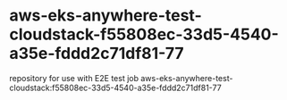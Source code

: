 # aws-eks-anywhere-test-cloudstack-f55808ec-33d5-4540-a35e-fddd2c71df81-77
repository for use with E2E test job aws-eks-anywhere-test-cloudstack:f55808ec-33d5-4540-a35e-fddd2c71df81-77
